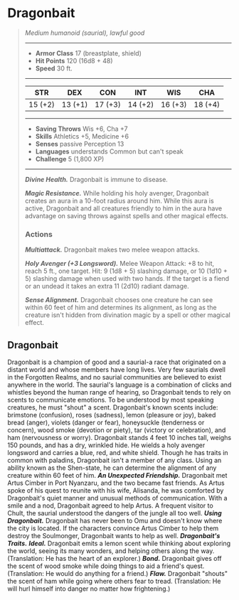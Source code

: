 # Dragonbait
>*Medium humanoid (saurial), lawful good*
>___
>- **Armor Class** 17 (breastplate, shield)
>- **Hit Points** 120 (16d8 + 48)
>- **Speed** 30 ft.
>___
>|STR|DEX|CON|INT|WIS|CHA|
>|:---:|:---:|:---:|:---:|:---:|:---:|
>|15 (+2)|13 (+1)|17 (+3)|14 (+2)|16 (+3)|18 (+4)|
>___
>- **Saving Throws** Wis +6, Cha +7
>- **Skills** Athletics +5, Medicine +6
>- **Senses** passive Perception 13
>- **Languages** understands Common but can't speak
>- **Challenge** 5 (1,800 XP)
>___
>***Divine Health.*** Dragonbait is immune to disease.  
>
>***Magic Resistance.*** While holding his holy avenger, Dragonbait creates an aura in a 10-foot radius around him. While this aura is active, Dragonbait and all creatures friendly to him in the aura have advantage on saving throws against spells and other magical effects.  
>
>### Actions
>***Multiattack.*** Dragonbait makes two melee weapon attacks.  
>
>***Holy Avenger (+3 Longsword).*** Melee Weapon Attack: +8 to hit, reach 5 ft., one target. Hit: 9 (1d8 + 5) slashing damage, or 10 (1d10 + 5) slashing damage when used with two hands. If the target is a fiend or an undead it takes an extra 11 (2d10) radiant damage.  
>
>***Sense Alignment.*** Dragonbait chooses one creature he can see within 60 feet of him and determines its alignment, as long as the creature isn't hidden from divination magic by a spell or other magical effect.
## Dragonbait
Dragonbait is a champion of good and a saurial-a race that originated on a distant world and whose members have long lives. Very few saurials dwell in the Forgotten Realms, and no saurial communities are believed to exist anywhere in the world.
The saurial's language is a combination of clicks and whistles beyond the human range of hearing, so Dragonbait tends to rely on scents to communicate emotions. To be understood by most speaking creatures, he must "shout" a scent. Dragonbait's known scents include: brimstone (confusion), roses (sadness), lemon (pleasure or joy), baked bread (anger), violets (danger or fear), honeysuckle (tenderness or concern), wood smoke (devotion or piety), tar (victory or celebration), and ham (nervousness or worry).
Dragonbait stands 4 feet 10 inches tall, weighs 150 pounds, and has a dry, wrinkled hide. He wields a holy avenger longsword and carries a blue, red, and white shield. Though he has traits in common with paladins, Dragonbait isn't a member of any class. Using an ability known as the Shen-state, he can determine the alignment of any creature within 60 feet of him.
***An Unexpected Friendship.*** Dragonbait met Artus Cimber in Port Nyanzaru, and the two became fast friends. As Artus spoke of his quest to reunite with his wife, Alisanda, he was comforted by Dragonbait's quiet manner and unusual methods of communication. With a smile and a nod, Dragonbait agreed to help Artus. A frequent visitor to Chult, the saurial understood the dangers of the jungle all too well.
***Using Dragonbait.*** Dragonbait has never been to Omu and doesn't know where the city is located. If the characters convince Artus Cimber to help them destroy the Soulmonger, Dragonbait wants to help as well.
***Dragonbait's Traits.*** ***Ideal.*** Dragonbait emits a lemon scent while thinking about exploring the world, seeing its many wonders, and helping others along the way. (Translation: He has the heart of an explorer.)
***Bond.*** Dragonbait gives off the scent of wood smoke while doing things to aid a friend's quest. (Translation: He would do anything for a friend.)
***Flaw.*** Dragonbait "shouts" the scent of ham while going where others fear to tread. (Translation: He will hurl himself into danger no matter how frightening.)